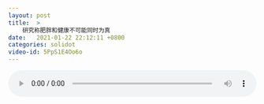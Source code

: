 ```yaml
---
layout: post
title:  >
    研究称肥胖和健康不可能同时为真
date:   2021-01-22 22:12:11 +0800
categories: solidot
video-id: 5PpS1E4Oo6o
---
```


<audio src="/assets/7d27e6beeaee329b05a5b51ac7f5fd68.mp3" style="width: 100%;" controls></audio>

